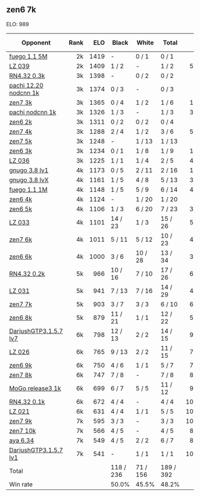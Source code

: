 ## zen6 7k ##

ELO: 989

Opponent | Rank | ELO | Black | White | Total | Win rate
---------|-----:|----:|-------|-------|-------|-------:
[fuego 1.1 5M](fuego%201.1%205M.md) | 2k | 1419 | - | 0 / 1 | 0 / 1 | 0.0%
[LZ 039](LZ%20039.md) | 2k | 1409 | 1 / 2 | - | 1 / 2 | 50.0%
[RN4.32 0.3k](RN4.32%200.3k.md) | 3k | 1398 | - | 0 / 2 | 0 / 2 | 0.0%
[pachi 12.20 nodcnn 1k](pachi%2012.20%20nodcnn%201k.md) | 3k | 1374 | 0 / 3 | - | 0 / 3 | 0.0%
[zen7 3k](zen7%203k.md) | 3k | 1365 | 0 / 4 | 1 / 2 | 1 / 6 | 16.7%
[pachi nodcnn 1k](pachi%20nodcnn%201k.md) | 3k | 1326 | 1 / 3 | - | 1 / 3 | 33.3%
[zen6 2k](zen6%202k.md) | 3k | 1311 | 0 / 2 | 0 / 2 | 0 / 4 | 0.0%
[zen7 4k](zen7%204k.md) | 3k | 1288 | 2 / 4 | 1 / 2 | 3 / 6 | 50.0%
[zen7 5k](zen7%205k.md) | 3k | 1248 | - | 1 / 13 | 1 / 13 | 7.7%
[zen6 3k](zen6%203k.md) | 3k | 1234 | 0 / 1 | 1 / 8 | 1 / 9 | 11.1%
[LZ 036](LZ%20036.md) | 3k | 1225 | 1 / 1 | 1 / 4 | 2 / 5 | 40.0%
[gnugo 3.8 lv1](gnugo%203.8%20lv1.md) | 4k | 1173 | 0 / 5 | 2 / 11 | 2 / 16 | 12.5%
[gnugo 3.8 lvX](gnugo%203.8%20lvX.md) | 4k | 1161 | 1 / 5 | 4 / 8 | 5 / 13 | 38.5%
[fuego 1.1 1M](fuego%201.1%201M.md) | 4k | 1148 | 1 / 5 | 5 / 9 | 6 / 14 | 42.9%
[zen6 4k](zen6%204k.md) | 4k | 1124 | - | 1 / 20 | 1 / 20 | 5.0%
[zen6 5k](zen6%205k.md) | 4k | 1106 | 1 / 3 | 6 / 20 | 7 / 23 | 30.4%
[LZ 033](LZ%20033.md) | 4k | 1101 | 14 / 23 | 1 / 3 | 15 / 26 | 57.7%
[zen7 6k](zen7%206k.md) | 4k | 1011 | 5 / 11 | 5 / 12 | 10 / 23 | 43.5%
[zen6 6k](zen6%206k.md) | 4k | 1000 | 3 / 6 | 10 / 28 | 13 / 34 | 38.2%
[RN4.32 0.2k](RN4.32%200.2k.md) | 5k | 966 | 10 / 16 | 7 / 10 | 17 / 26 | 65.4%
[LZ 031](LZ%20031.md) | 5k | 941 | 7 / 13 | 7 / 16 | 14 / 29 | 48.3%
[zen7 7k](zen7%207k.md) | 5k | 903 | 3 / 7 | 3 / 3 | 6 / 10 | 60.0%
[zen6 8k](zen6%208k.md) | 5k | 879 | 11 / 21 | 1 / 1 | 12 / 22 | 54.5%
[DariushGTP3.1.5.7 lv7](DariushGTP3.1.5.7%20lv7.md) | 6k | 798 | 12 / 13 | 2 / 2 | 14 / 15 | 93.3%
[LZ 026](LZ%20026.md) | 6k | 765 | 9 / 13 | 2 / 2 | 11 / 15 | 73.3%
[zen6 9k](zen6%209k.md) | 6k | 750 | 4 / 6 | 1 / 1 | 5 / 7 | 71.4%
[zen7 8k](zen7%208k.md) | 6k | 747 | 7 / 8 | - | 7 / 8 | 87.5%
[MoGo release3 1k](MoGo%20release3%201k.md) | 6k | 699 | 6 / 7 | 5 / 5 | 11 / 12 | 91.7%
[RN4.32 0.1k](RN4.32%200.1k.md) | 6k | 672 | 4 / 4 | - | 4 / 4 | 100.0%
[LZ 021](LZ%20021.md) | 6k | 631 | 4 / 4 | 1 / 1 | 5 / 5 | 100.0%
[zen7 9k](zen7%209k.md) | 7k | 595 | 3 / 3 | - | 3 / 3 | 100.0%
[zen7 10k](zen7%2010k.md) | 7k | 566 | 4 / 5 | - | 4 / 5 | 80.0%
[aya 6.34](aya%206.34.md) | 7k | 549 | 4 / 5 | 2 / 2 | 6 / 7 | 85.7%
[DariushGTP3.1.5.7 lv1](DariushGTP3.1.5.7%20lv1.md) | 7k | 541 | - | 1 / 1 | 1 / 1 | 100.0%
Total | | | 118 / 236 | 71 / 156 | 189 / 392 | 
Win rate| | | 50.0% | 45.5% | 48.2% | 
